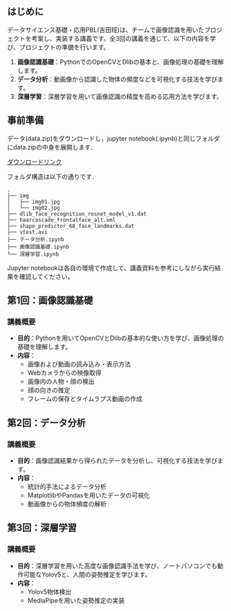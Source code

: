 ## はじめに

データサイエンス基礎・応用PBL(吉田班)は、チームで画像認識を用いたプロジェクトを考案し、実装する講義です。全3回の講義を通じて、以下の内容を学び、プロジェクトの準備を行います。


1. **画像認識基礎**：PythonでのOpenCVとDlibの基本と、画像処理の基礎を理解します。
2. **データ分析**：動画像から認識した物体の頻度などを可視化する技法を学びます。
3. **深層学習**：深層学習を用いて画像認識の精度を高める応用方法を学びます。

## 事前準備

データ(data.zip)をダウンロードし，jupyter notebook(.ipynb)と同じフォルダにdata.zipの中身を展開します．

[ダウンロードリンク](https://www.dropbox.com/scl/fi/3pqqorq6hv0dhbvw258ne/data.zip?rlkey=mgtvmqw9ol5phn5erqy97jrs5&st=deahdzem&dl=0)

フォルダ構造は以下の通りです．

```plaintext
.
├── img
│   ├── img01.jpg
│   └── img02.jpg
├── dlib_face_recognition_resnet_model_v1.dat
├── haarcascade_frontalface_alt.xml
├── shape_predictor_68_face_landmarks.dat
├── vtest.avi
├── データ分析.ipynb
├── 画像認識基礎.ipynb
└── 深層学習.ipynb
```

Jupyter notebookは各自の環境で作成して、講義資料を参考にしながら実行結果を確認してください。

## 第1回：画像認識基礎

### 講義概要

- **目的**：Pythonを用いてOpenCVとDlibの基本的な使い方を学び、画像処理の基礎を理解します。
- **内容**：
  - 画像および動画の読み込み・表示方法
  - Webカメラからの映像取得
  - 画像内の人物・顔の検出
  - 顔の向きの推定
  - フレームの保存とタイムラプス動画の作成

## 第2回：データ分析

### 講義概要

- **目的**：画像認識結果から得られたデータを分析し、可視化する技法を学びます。
- **内容**：
  - 統計的手法によるデータ分析
  - MatplotlibやPandasを用いたデータの可視化
  - 動画像からの物体頻度の解析

## 第3回：深層学習

### 講義概要

- **目的**：深層学習を用いた高度な画像認識手法を学び、ノートパソコンでも動作可能なYolov5と、人間の姿勢推定を学びます。
- **内容**：
  - Yolov5物体検出
  - MediaPipeを用いた姿勢推定の実装
